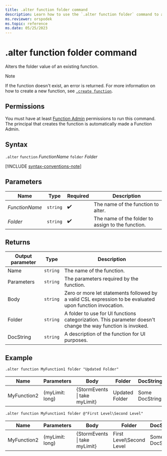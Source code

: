 ```yaml
---
title: .alter function folder command
description: Learn how to use the `.alter function folder` command to alter the folder value of an existing function.
ms.reviewer: orspodek
ms.topic: reference
ms.date: 05/25/2023
---
```

# .alter function folder command

Alters the folder value of an existing function.

> [!NOTE]
> If the function doesn't exist, an error is returned. For more information on how to create a new function, see [`.create function`](create-function.md).

## Permissions

You must have at least [Function Admin](../access-control/role-based-access-control.md) permissions to run this command. The principal that creates the function is automatically made a Function Admin.

## Syntax

`.alter` `function` *FunctionName* `folder` *Folder*

[!INCLUDE [syntax-conventions-note](../includes/syntax-conventions-note.md)]

## Parameters

|Name|Type|Required|Description|
|--|--|--|--|
|*FunctionName*| `string` | :heavy_check_mark:|The name of the function to alter.|
|*Folder*| `string` | :heavy_check_mark:|The name of the folder to assign to the function.|

## Returns

|Output parameter |Type |Description|
|---|---|---|
|Name  | `string` |The name of the function.|
|Parameters  | `string` |The parameters required by the function.|
|Body  | `string` |Zero or more let statements followed by a valid CSL expression to be evaluated upon function invocation.|
|Folder| `string` |A folder to use for UI functions categorization. This parameter doesn't change the way function is invoked.|
|DocString| `string` |A description of the function for UI purposes.|

## Example

```kusto
.alter function MyFunction1 folder "Updated Folder"
```

|Name |Parameters |Body|Folder|DocString
|---|---|---|---|---
|MyFunction2 |(myLimit: long)| {StormEvents &#124; take myLimit}|Updated Folder|Some DocString|

```kusto
.alter function MyFunction1 folder @"First Level\Second Level"
```

|Name |Parameters |Body|Folder|DocString
|---|---|---|---|---
|MyFunction2 |(myLimit: long)| {StormEvents &#124; take myLimit}|First Level\Second Level|Some DocString|
